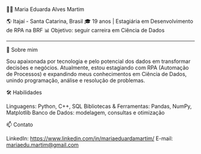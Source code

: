 <!--
**MariaMartim/MariaMartim** is a ✨ _special_ ✨ repository because its `README.md` (this file) appears on your GitHub profile.

Here are some ideas to get you started:

- 🔭 I’m currently working on ...
- 🌱 I’m currently learning ...
- 👯 I’m looking to collaborate on ...
- 🤔 I’m looking for help with ...
- 💬 Ask me about ...
- 📫 How to reach me: ...
- 😄 Pronouns: ...
- ⚡ Fun fact: ...
-->

👩‍💻 Maria Eduarda Alves Martim

🌎 Itajaí - Santa Catarina, Brasil
🎓 19 anos | Estagiária em Desenvolvimento de RPA na BRF
📊 Objetivo: seguir carreira em Ciência de Dados

--------------------------------------------------

🚀 Sobre mim

Sou apaixonada por tecnologia e pelo potencial dos dados em transformar decisões e negócios. Atualmente, estou estagiando com RPA (Automação de Processos) e expandindo meus conhecimentos em Ciência de Dados, unindo programação, análise e resolução de problemas.

🛠️ Habilidades

Linguagens: Python, C++, SQL
Bibliotecas & Ferramentas: Pandas, NumPy, Matplotlib
Banco de Dados: modelagem, consultas e otimização

📫 Contato

LinkedIn: https://www.linkedin.com/in/mariaeduardamartim/
E-mail: mariaedu.martim@gmail.com
